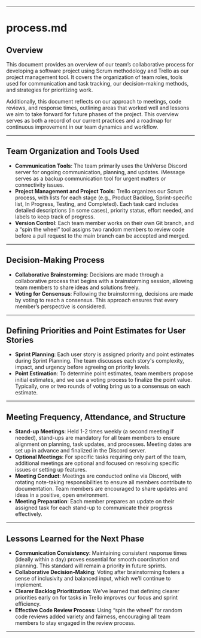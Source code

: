 
---

# **process.md**

## **Overview**  
This document provides an overview of our team’s collaborative process for developing a software project using Scrum methodology and Trello as our project management tool. It covers the organization of team roles, tools used for communication and task tracking, our decision-making methods, and strategies for prioritizing work.

Additionally, this document reflects on our approach to meetings, code reviews, and response times, outlining areas that worked well and lessons we aim to take forward for future phases of the project. This overview serves as both a record of our current practices and a roadmap for continuous improvement in our team dynamics and workflow.

---

## **Team Organization and Tools Used**

- **Communication Tools**: The team primarily uses the UniVerse Discord server for ongoing communication, planning, and updates. iMessage serves as a backup communication tool for urgent matters or connectivity issues.
- **Project Management and Project Tools**: Trello organizes our Scrum process, with lists for each stage (e.g., Product Backlog, Sprint-specific list, In Progress, Testing, and Completed). Each task card includes detailed descriptions (in some cases), priority status, effort needed, and labels to keep track of progress.
- **Version Control**: Each team member works on their own Git branch, and a “spin the wheel” tool assigns two random members to review code before a pull request to the main branch can be accepted and merged.

---

## **Decision-Making Process**

- **Collaborative Brainstorming**: Decisions are made through a collaborative process that begins with a brainstorming session, allowing team members to share ideas and solutions freely.
- **Voting for Consensus**: Following the brainstorming, decisions are made by voting to reach a consensus. This approach ensures that every member’s perspective is considered.

---

## **Defining Priorities and Point Estimates for User Stories**

- **Sprint Planning**: Each user story is assigned priority and point estimates during Sprint Planning. The team discusses each story's complexity, impact, and urgency before agreeing on priority levels.
- **Point Estimation**: To determine point estimates, team members propose initial estimates, and we use a voting process to finalize the point value. Typically, one or two rounds of voting bring us to a consensus on each estimate.

---

## **Meeting Frequency, Attendance, and Structure**

- **Stand-up Meetings**: Held 1-2 times weekly (a second meeting if needed), stand-ups are mandatory for all team members to ensure alignment on planning, task updates, and processes. Meeting dates are set up in advance and finalized in the Discord server.
- **Optional Meetings**: For specific tasks requiring only part of the team, additional meetings are optional and focused on resolving specific issues or setting up features.
- **Meeting Conduct**: Meetings are conducted online via Discord, with rotating note-taking responsibilities to ensure all members contribute to documentation. Team members are encouraged to share updates and ideas in a positive, open environment.
- **Meeting Preparation**: Each member prepares an update on their assigned task for each stand-up to communicate their progress effectively.

---

## **Lessons Learned for the Next Phase**

- **Communication Consistency**: Maintaining consistent response times (ideally within a day) proves essential for smooth coordination and planning. This standard will remain a priority in future sprints.
- **Collaborative Decision-Making**: Voting after brainstorming fosters a sense of inclusivity and balanced input, which we’ll continue to implement.
- **Clearer Backlog Prioritization**: We’ve learned that defining clearer priorities early on for tasks in Trello improves our focus and sprint efficiency.
- **Effective Code Review Process**: Using “spin the wheel” for random code reviews added variety and fairness, encouraging all team members to stay engaged in the review process.

---

